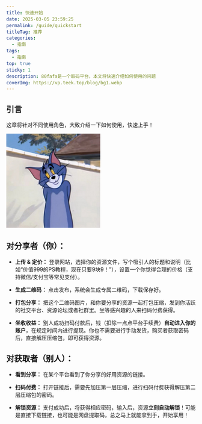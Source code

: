 ```yaml
---
title: 快速开始
date: 2025-03-05 23:59:25
permalink: /guide/quickstart
titleTag: 推荐
categories:
  - 指南
tags:
  - 指南
top: true
sticky: 1
description: 80fafa是一个取码平台，本文将快速介绍如何使用的问题
coverImg: https://vp.teek.top/blog/bg1.webp
---
```

## 引言

这章将针对不同使用角色，大致介绍一下如何使用，快速上手！

![](assert/2024-08-19_114675.jpg)
## 对分享者（你）：

- **上传 & 定价：** 登录网站，选择你的资源文件，写个吸引人的标题和说明（比如“价值999的PS教程，现在只要9块9！”），设置一个你觉得合理的价格（支持微信/支付宝等常见支付）。

- **生成二维码：** 点击发布，系统会生成专属二维码，下载保存好。

- **打包分享：** 把这个二维码图片，和你要分享的资源一起打包压缩，发到你活跃的社交平台、资源论坛或者社群里。坐等感兴趣的人来扫码付费获得。

- **坐收收益：** 别人成功扫码付款后，钱（扣除一点点平台手续费）**自动进入你的账户**，在规定时间内进行提现。你也不需要进行手动发货，购买者获取密码后，直接解压压缩包，即可获得资源。


## 对获取者（别人）：

- **看到分享：** 在某个平台看到了你分享的好用资源的链接。

- **扫码付费：** 打开链接后，需要先加压第一层压缩，进行扫码付费获得解压第二层压缩包的密码。
   
- **解锁资源：** 支付成功后，将获得相应密码，输入后，资源**立刻自动解锁**！可能是直接下载链接，也可能是网盘提取码，总之马上就能拿到手，开始享用！

